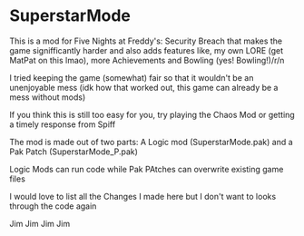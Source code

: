 # SuperstarMode

This is a mod for Five Nights at Freddy's: Security Breach that makes the game signifficantly harder and also adds features like, my own LORE (get MatPat on this lmao), more Achievements and Bowling (yes! Bowling!)/r/n

I tried keeping the game (somewhat) fair so that it wouldn't be an unenjoyable mess (idk how that worked out, this game can already be a mess without mods)

If you think this is still too easy for you, try playing the Chaos Mod or getting a timely response from Spiff

The mod is made out of two parts: A Logic mod (SuperstarMode.pak) and a Pak Patch (SuperstarMode_P.pak)

Logic Mods can run code while Pak PAtches can overwrite existing game files

I would love to list all the Changes I made here but I don't want to looks through the code again

Jim
Jim
Jim
Jim

